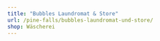 ```yaml
---
title: "Bubbles Laundromat & Store"
url: /pine-falls/bubbles-laundromat-und-store/
shop: Wäscherei
---
```

